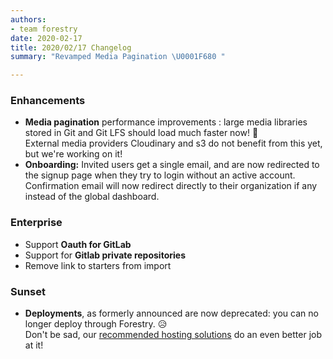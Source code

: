 ```yaml
---
authors:
- team forestry
date: 2020-02-17
title: 2020/02/17 Changelog
summary: "Revamped Media Pagination \U0001F680 "

---
```

### Enhancements

* **Media pagination** performance improvements : large media libraries stored in Git and Git LFS should load much faster now! 🚀  
  External media providers Cloudinary and s3 do not benefit from this yet, but we're working on it!
* **Onboarding:** Invited users get a single email, and are now redirected to the signup page when they try to login without an active account. Confirmation email will now redirect directly to their organization if any instead of the global dashboard.

### Enterprise

* Support **Oauth for GitLab**
* Support for **Gitlab private repositories**
* Remove link to starters from import

### Sunset

* **Deployments**, as formerly announced are now deprecated: you can no longer deploy through Forestry. 😥  
  Don't be sad, our [recommended hosting solutions](/docs/hosting/) do an even better job at it!